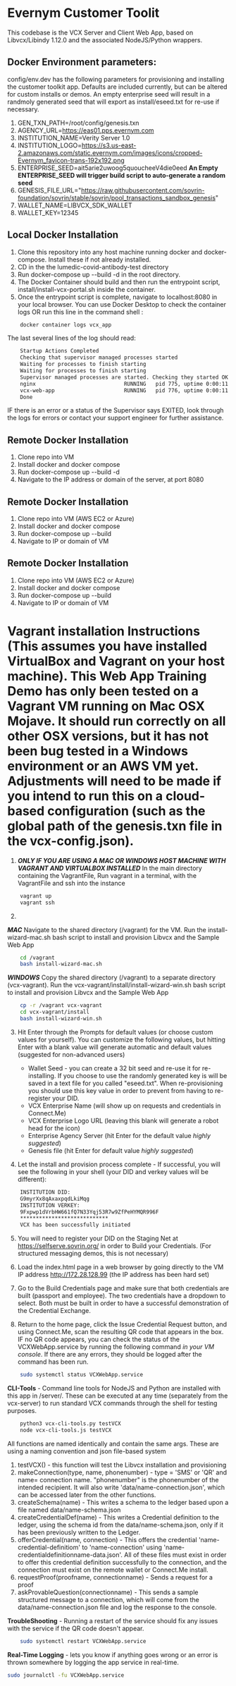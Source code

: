 # Evernym Customer Toolit

This codebase is the VCX Server and Client Web App, based on Libvcx/Libindy 1.12.0 and the associated NodeJS/Python wrappers. 

## Docker Environment parameters:

config/env.dev has the following parameters for provisioning and installing the customer toolkit app. Defaults are included currently, but can be altered for custom installs or demos. An empty enterprise seed will result in a randmoly generated seed that will export as install/eseed.txt for re-use if necessary.

1. GEN_TXN_PATH=/root/config/genesis.txn
2. AGENCY_URL=https://eas01.pps.evernym.com
3. INSTITUTION_NAME=Verity Server 1.0
4. INSTITUTION_LOGO=https://s3.us-east-2.amazonaws.com/static.evernym.com/images/icons/cropped-Evernym_favicon-trans-192x192.png
5. ENTERPRISE_SEED=ait5arie2uwoog5quoucheeV4die0eed **An Empty ENTERPRISE_SEED will trigger build script to auto-generate a random seed**
6. GENESIS_FILE_URL="https://raw.githubusercontent.com/sovrin-foundation/sovrin/stable/sovrin/pool_transactions_sandbox_genesis"
7. WALLET_NAME=LIBVCX_SDK_WALLET
8. WALLET_KEY=12345

## Local Docker Installation

1. Clone this repository into any host machine running docker and docker-compose. Install these if not already installed.
2. CD in the the lumedic-covid-antibody-test directory
3. Run docker-compose up --build -d in the root directory.
4. The Docker Container should build and then run the entrypoint script, install/install-vcx-portal.sh inside the container.
5. Once the entrypoint script is complete, navigate to localhost:8080 in your local browser. You can use Docker Desktop to check the container logs OR run this line in the command shell : 
```bash
    docker container logs vcx_app 
```
The last several lines of the log should read:

```bash
    Startup Actions Completed
    Checking that supervisor managed processes started
    Waiting for processes to finish starting
    Waiting for processes to finish starting
    Supervisor managed processes are started. Checking they started OK
    nginx                            RUNNING   pid 775, uptime 0:00:11
    vcx-web-app                      RUNNING   pid 776, uptime 0:00:11
    Done
```
IF there is an error or a status of the Supervisor says EXITED, look through the logs for errors or contact your support engineer for further assistance.

## Remote Docker Installation

1. Clone repo into VM
2. Install docker and docker compose
3. Run docker-compose up --build -d
4. Navigate to the IP address or domain of the server, at port 8080
## Remote Docker Installation

1. Clone repo into VM (AWS EC2 or Azure)
2. Install docker and docker compose
3. Run docker-compose up --build
4. Navigate to IP or domain of VM

## Remote Docker Installation

1. Clone repo into VM (AWS EC2 or Azure)
2. Install docker and docker compose
3. Run docker-compose up --build
4. Navigate to IP or domain of VM



# Vagrant installation Instructions (This assumes you have installed VirtualBox and Vagrant on your host machine). This Web App Training Demo has only been tested on a Vagrant VM running on Mac OSX Mojave. It should run correctly on all other OSX versions, but it has not been bug tested in a Windows environment or an AWS VM yet. Adjustments will need to be made if you intend to run this on a cloud-based configuration (such as the global path of the genesis.txn file in the vcx-config.json).

1. *****ONLY IF YOU ARE USING A MAC OR WINDOWS HOST MACHINE WITH VAGRANT AND VIRTUALBOX INSTALLED***** In the main directory containing the VagrantFile, Run vagrant in a terminal, with the VagrantFile and ssh into the instance

```bash
    vagrant up
    vagrant ssh
```

2. 

***MAC*** Navigate to the shared directory (/vagrant) for the VM. Run the install-wizard-mac.sh bash script to install and provision Libvcx and the Sample Web App

```bash
    cd /vagrant
    bash install-wizard-mac.sh
```
***WINDOWS*** Copy the shared directory (/vagrant) to a separate directory (vcx-vagrant). Run the vcx-vagrant/install/install-wizard-win.sh bash script to install and provision Libvcx and the Sample Web App

```bash
    cp -r /vagrant vcx-vagrant
    cd vcx-vagrant/install
    bash install-wizard-win.sh
```

3. Hit Enter through the Prompts for default values (or choose custom values for yourself). You can customize the following values, but hitting Enter with a blank value will generate automatic and default values (suggested for non-advanced users)

    * Wallet Seed - you can create a 32 bit seed and re-use it for re-installing. If you choose to use the randomly generated key is will be saved in a text file for you called "eseed.txt". When re-provisioning you should use this key value in order to prevent from having to re-register your DID. 
    * VCX Enterprise Name (will show up on requests and credentials in Connect.Me)
    * VCX Enterprise Logo URL (leaving this blank will generate a robot head for the icon)
    * Enterprise Agency Server (hit Enter for the default value *highly suggested*)
    * Genesis file (hit Enter for default value *highly suggested*)


4. Let the install and provision process complete - If successful, you will see the following in your shell (your DID and verkey values will be different):

```bash
    INSTITUTION DID:
    G9myrXx8qAxaxpqdLkiMqg
    INSTITUTION VERKEY:
    9Fxpwp1dVrbHW661fQ7N33Yqj53R7w9ZfPeHYMQR996F
    ****************************
    VCX has been successfully initiated
```

5. You will need to register your DID on the Staging Net at https://selfserve.sovrin.org/ in order to Build your Credentials. (For structured messaging demos, this is not necessary)

6. Load the index.html page in a web browser by going directly to the VM IP address http://172.28.128.99 (the IP address has been hard set)

7. Go to the Build Credentials page and make sure that both credentials are built (passport and employee). The two credentials have a dropdown to select. Both must be built in order to have a successful demonstration of the Credential Exchange.

8. Return to the home page, click the Issue Credential  Request button, and using Connect.Me, scan the resulting QR code that appears in the box. IF no QR code appears, you can check the status of the VCXWebApp.service by running the following command *in your VM console*. If there are any errors, they should be logged after the command has been run.

```bash
    sudo systemctl status VCXWebApp.service
```

**CLI-Tools** - Command line tools for NodeJS and Python are installed with this app in /server/. These can be executed at any time (separately from the vcx-server) to run standard VCX commands through the shell for testing purposes.

```bash
    python3 vcx-cli-tools.py testVCX
    node vcx-cli-tools.js testVCX
```
All functions are named identically and contain the same args. These are using a naming convention and json file-based system 
1. testVCX() - this function will test the Libvcx installation and provisioning
2. makeConnection(type, name, phonenumber) - type = 'SMS' or 'QR' and name= connection name. "phonenumber" is the phonenumber of the intended recipient. It will also write 'data/name-connection.json', which can be accessed later from the other functions.
3. createSchema(name) - This writes a schema to the ledger based upon a file named data/name-schema.json
4. createCredentialDef(name) - This writes a Credential definition to the ledger, using the schema id from the data/name-schema.json, only if it has been previously written to the Ledger.
5. offerCredential(name, connection) - This offers the credential 'name-credential-definitiom' to 'name-connection' using 'name-credentialdefinitionname-data.json'. All of these files must exist in order to offer this credential definition successfully to the connection, and the connection must exist on the remote wallet or Connect.Me install.
6. requestProof(proofname, connectionname) - Sends a request for a proof 
7. askProvableQuestion(connectionname) - This sends a sample structured message to a connection, which will come from the data/name-connection.json file and log the response to the console.

**TroubleShooting** - Running a restart of the service should fix any issues with the service if the QR code doesn't appear.

```bash
    sudo systemctl restart VCXWebApp.service
```

**Real-Time Logging** - lets you know if anything goes wrong or an error is thrown somewhere by logging the app service in real-time.

```bash
sudo journalctl -fu VCXWebApp.service
```
